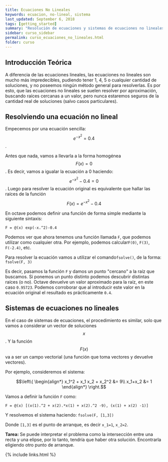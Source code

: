 ```yaml
---
title: Ecuaciones No Lineales
keywords: ecuacion, no-lineal, sistema
last_updated: September 6, 2018
tags: [getting_started]
summary: "Resolución de ecuaciones y sistemas de ecuaciones no lineales"
sidebar: curso_sidebar
permalink: curso_ecuaciones_no_lineales.html
folder: curso
---
```


## Introducción Teórica
A diferencia de las ecuaciones lineales, las ecuaciones no lineales son mucho más
impredecibles, pudiendo tener 1, 4, 5 o cualquier cantidad de soluciones, y no poseemos ningún
método general para resolverlas.
Es por esto, que las ecuaciones no lineales se suelen resolver por aproximación, buscando
raíces cercanas a un valor, pero nunca estaremos seguros de la cantidad real de soluciones (salvo
casos particulares).


## Resolviendo una ecuación no lineal
Empecemos por una ecuación sencilla: $$e^{-x^2}=0.4$$. 

Antes que nada, vamos a llevarla a la forma homogénea $$F(x) = 0$$.
Es decir, vamos a igualar la ecuación a 0 haciendo:
$$e^{-x^2}-0.4=0$$. Luego para resolver la ecuación original es equivalente que hallar las raíces de la
función $$F(x)=e^{-x^2}-0.4$$


En octave podemos definir una función de forma simple mediante la siguiente sintaxis:

```
F = @(x) exp(-x.^2)-0.4
```

Podemos ver que ahora tenemos una función llamada ``F``, que podemos utilizar como cualquier
otra. Por ejemplo, podemos calcular ​``F(0)``​, ``​F(3)``​, ``​F(-2.4)``​, etc.

Para resolver la ecuación vamos a utilizar el comando ​``fsolve()​``, de la forma:
``fsolve(F, 3)``

Es decir, pasamos la función ``F`` y damos un punto "cercano" a la raíz que buscamos. Si ponemos
un punto distinto podemos descubrir distintas raíces (o no). Octave devuelve un valor aproximado
para la raíz, en este caso ``​0.95723``​. Podemos corroborar que al introducir este valor en la
ecuación original el resultado es prácticamente ​``0.4​``.

## Sistemas de ecuaciones no lineales
En el caso de sistemas de ecuaciones, el procedimiento es similar, solo que vamos a
considerar un vector de soluciones $$x$$. Y la función $$F(x)$$ va a ser un campo vectorial (una función
que toma vectores y devuelve vectores).

Por ejemplo, consideremos el sistema:

$$\left\{ \begin{align*}
  x_1^2 + x_1 x_2 + x_2^2 &= 9\\
  x_1+x_2 &= 1
\end{align*} \right.$$

Vamos a definir la función ``F`` como:
```
F = @(x) [(x(1).^2 + x(2).*x(1) + x(2).^2 -9), (x(1) + x(2) -1)]
```

Y resolvemos el sistema haciendo: ``fsolve(F, [1,3])``

Donde ``​[1,3]``​ es el punto de arranque, es decir ``x_1=1``, ``x_2=2``.

**Tarea:**​ Se puede interpretar el problema como la intersección entre una recta y una elipse, por lo
tanto, tendría que haber otra solución. Encontrarla eligiendo otro punto de arranque.




{% include links.html %}
